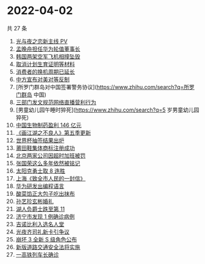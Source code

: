 # 2022-04-02

共 27 条

<!-- BEGIN -->
<!-- 最后更新时间 Sat Apr 02 2022 13:09:10 GMT+0800 (China Standard Time) -->

1. [光与夜之恋新主线 PV](https://www.zhihu.com/search?q=光与夜之恋)
1. [孟晚舟担任华为轮值董事长](https://www.zhihu.com/search?q=孟晚舟)
1. [韩国两架空军飞机相撞坠毁](https://www.zhihu.com/search?q=韩国空军飞机)
1. [取消计划生育证明等材料](https://www.zhihu.com/search?q=取消计划生育证明等材料)
1. [消费者的换机周期已延长](https://www.zhihu.com/search?q=换机)
1. [中方宣布对美对等反制](https://www.zhihu.com/search?q=中方宣布对美对等反制)
1. [所罗门群岛对中国签署警务协议](https://www.zhihu.com/search?q=所罗门群岛 中国)
1. [三部门发文规范网络直播营利行为](https://www.zhihu.com/search?q=规范网络直播盈利)
1. [男童幼儿园午睡时猝死](https://www.zhihu.com/search?q=5 岁男童幼儿园猝死)
1. [中国生物制药盈利 146 亿元](https://www.zhihu.com/search?q=中国生物制药)
1. [《画江湖之不良人》第五季更新](https://www.zhihu.com/search?q=画江湖之不良人)
1. [世界杯抽签结果出炉](https://www.zhihu.com/search?q=世界杯抽签)
1. [莆田鞋集体商标注册成功](https://www.zhihu.com/search?q=莆田鞋)
1. [北京两家公司因超时加班被罚](https://www.zhihu.com/search?q=超时加班)
1. [张国荣这么多年依然被铭记](https://www.zhihu.com/search?q=张国荣)
1. [太阳克勇士取 8 连胜](https://www.zhihu.com/search?q=菲尼克斯太阳)
1. [上海《致全市人民的一封信》](https://www.zhihu.com/search?q=致全市人民的一封信)
1. [华为研发出编程语言](https://www.zhihu.com/search?q=华为仓颉)
1. [酸菜馅正大包子吃出抹布](https://www.zhihu.com/search?q=正大包子)
1. [孙艺珍玄彬婚礼](https://www.zhihu.com/search?q=玄彬结婚)
1. [湖人负爵士跌至第 11](https://www.zhihu.com/search?q=湖人)
1. [济宁市发现 1 例确诊病例](https://www.zhihu.com/search?q=济宁确诊)
1. [吉诺比利入选名人堂](https://www.zhihu.com/search?q=吉诺比利)
1. [光夜齐司礼新卡引争议](https://www.zhihu.com/search?q=齐司礼)
1. [崩坏 3 全新 S 级角色公布](https://www.zhihu.com/search?q=崩坏3)
1. [新版道路交通安全法将实施](https://www.zhihu.com/search?q=道路交通安全法)
1. [一高铁列车长确诊](https://www.zhihu.com/search?q=高铁列车长确诊)

<!-- END -->
